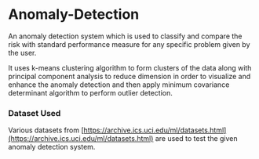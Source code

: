 # Anomaly-Detection
An anomaly detection system which is used to classify and  compare the risk with standard performance measure for any specific problem given by the user.

It uses k-means clustering algorithm to form clusters of the data along with principal component analysis to reduce dimension in order to visualize and enhance the anomaly detection and then apply minimum covariance determinant algorithm to perform outlier detection.

### Dataset Used

Various datasets from [https://archive.ics.uci.edu/ml/datasets.html](https://archive.ics.uci.edu/ml/datasets.html) are used to test the given anomaly detection system.